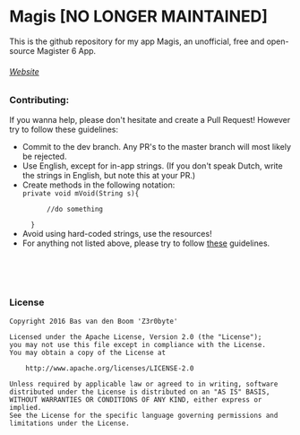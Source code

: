 # Magis [NO LONGER MAINTAINED]

This is the github repository for my app Magis, an unofficial, free and open-source Magister 6 App.

###### [Website](https://z3r0byteapps.eu/magis)



### Contributing: <br>
If you wanna help, please don't hesitate and create a Pull Request!
However try to follow these guidelines:
<ul>
<li>Commit to the dev branch. Any PR's to the master branch will most likely be rejected.</li>
<li>Use English, except for in-app strings. (If you don't speak Dutch, write the strings in English, but note this at your PR.)</li>
<li>Create methods in the following notation:</li>
  <code>private void mVoid(String s){</code></br><code>
      //do something</code></br><code>
  }</code>
<li>Avoid using hard-coded strings, use the resources!</li>
<li>For anything not listed above, please try to follow <a href="https://github.com/ribot/android-guidelines/blob/master/project_and_code_guidelines.md">these</a> guidelines.</li>
</ul>
<br><br><br>

### License
```
Copyright 2016 Bas van den Boom 'Z3r0byte'

Licensed under the Apache License, Version 2.0 (the "License");
you may not use this file except in compliance with the License.
You may obtain a copy of the License at

    http://www.apache.org/licenses/LICENSE-2.0

Unless required by applicable law or agreed to in writing, software
distributed under the License is distributed on an "AS IS" BASIS,
WITHOUT WARRANTIES OR CONDITIONS OF ANY KIND, either express or implied.
See the License for the specific language governing permissions and
limitations under the License.
```
